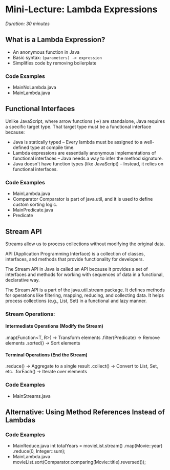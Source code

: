 # Mini-Lecture: Lambda Expressions

*Duration: 30 minutes*


## What is a Lambda Expression?

- An anonymous function in Java
- Basic syntax: `(parameters) -> expression`
- Simplifies code by removing boilerplate

### Code Examples
 - MainNoLambda.java
 - MainLambda.java


## Functional Interfaces
Unlike JavaScript, where arrow functions (=>) are standalone, Java requires a specific target type. That target type must be a functional interface because:

- Java is statically typed – Every lambda must be assigned to a well-defined type at compile time.
- Lambda expressions are essentially anonymous implementations of functional interfaces – Java needs a way to infer the method signature.
- Java doesn't have function types (like JavaScript) – Instead, it relies on functional interfaces.

### Code Examples
- MainLambda.java
- Comparator<T> Comparator<T> is part of java.util, and it is used to define custom sorting logic.
- MainPredicate.java
- Predicate<T>


## Stream API
Streams allow us to process collections without modifying the original data.

API (Application Programming Interface) is a collection of classes, interfaces, and methods that provide functionality for developers. 

The Stream API in Java is called an API because it provides a set of interfaces and methods for working with sequences of data in a functional, declarative way.

The Stream API is a part of the java.util.stream package.
It defines methods for operations like filtering, mapping, reducing, and collecting data.
It helps process collections (e.g., List, Set) in a functional and lazy manner.

### Stream Operations:

#### Intermediate Operations (Modify the Stream)
.map(Function<T, R>) → Transform elements
.filter(Predicate<T>) → Remove elements
.sorted() → Sort elements

#### Terminal Operations (End the Stream)
.reduce() → Aggregate to a single result
.collect() → Convert to List, Set, etc.
.forEach() → Iterate over elements


### Code Examples
- MainStreams.java


## Alternative: Using Method References Instead of Lambdas

### Code Examples
- MainReduce.java
int totalYears = movieList.stream()
    .map(Movie::year)
    .reduce(0, Integer::sum);
- MainLambda.java
movieList.sort(Comparator.comparing(Movie::title).reversed());



